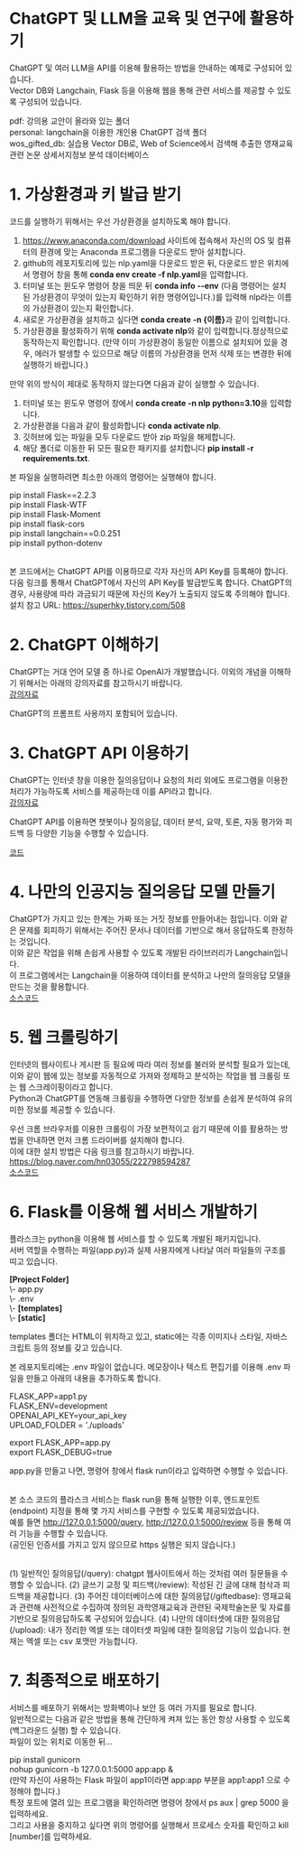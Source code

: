 # ChatGPT 및 LLM을 교육 및 연구에 활용하기

ChatGPT 및 여러 LLM을 API를 이용해 활용하는 방법을 안내하는 예제로 구성되어 있습니다.<br>
Vector DB와 Langchain, Flask 등을 이용해 웹을 통해 관련 서비스를 제공할 수 있도록 구성되어 있습니다.<br>

pdf: 강의용 교안이 올라와 있는 폴더<br>
personal: langchain을 이용한 개인용 ChatGPT 검색 폴더<br>
wos_gifted_db: 실습용 Vector DB로, Web of Science에서 검색해 추출한 영재교육 관련 논문 상세서지정보 분석 데이터베이스

<H1>1. 가상환경과 키 발급 받기</H1>

코드를 실행하기 위해서는 우선 가상환경을 설치하도록 해야 합니다.

1) https://www.anaconda.com/download 사이트에 접속해서 자신의 OS 및 컴퓨터의 환경에 맞는 Anaconda 프로그램을 다운로드 받아 설치합니다.
2) github의 레포지토리에 있는 nlp.yaml을 다운로드 받은 뒤, 다운로드 받은 위치에서 명령어 창을 통해 <b>conda env create -f nlp.yaml</b>을 입력합니다.
3) 터미널 또는 윈도우 명령어 창을 띄운 뒤 <b>conda info --env</b> (다음 명령어는 설치된 가상환경이 무엇이 있는지 확인하기 위한 명령어입니다.)를 입력해 nlp라는 이름의 가상환경이 있는지 확인합니다.
4) 새로운 가상환경을 설치하고 싶다면 <b>conda create -n {이름}</b>과 같이 입력합니다.
5) 가상환경을 활성화하기 위해 <b>conda activate nlp</b>와 같이 입력합니다.정상적으로 동작하는지 확인합니다.
(만약 이미 가상환경이 동일한 이름으로 설치되어 있을 경우, 에러가 발생할 수 있으므로 해당 이름의 가상환경을 먼저 삭제 또는 변경한 뒤에 실행하기 바랍니다.)

만약 위의 방식이 제대로 동작하지 않는다면 다음과 같이 실행할 수 있습니다.

1) 터미널 또는 윈도우 명령어 창에서 <b>conda create -n nlp python=3.10</b>을 입력합니다.
2) 가상환경을 다음과 같이 활성화합니다 <b>conda activate nlp</b>.
3) 깃허브에 있는 파일을 모두 다운로드 받아 zip 파일을 해제합니다.
4) 해당 폴더로 이동한 뒤 모든 필요한 패키지를 설치합니다 <b>pip install -r requirements.txt</b>.
   
본 파일을 실행하려면 최소한 아래의 명령어는 실행해야 합니다.

pip install Flask==2.2.3<br>
pip install Flask-WTF<br>
pip install Flask-Moment<br>
pip install flask-cors<br>
pip install langchain==0.0.251<br>
pip install python-dotenv<br><br>


본 코드에서는 ChatGPT API를 이용하므로 각자 자신의 API Key를 등록해야 합니다.<br>
다음 링크를 통해서 ChatGPT에서 자신의 API Key를 발급받도록 합니다. ChatGPT의 경우, 사용량에 따라 과금되기 때문에 자신의 Key가 노출되지 않도록 주의해야 합니다.<br>
설치 참고 URL: https://superhky.tistory.com/508<br>

<H1>2. ChatGPT 이해하기</H1>

ChatGPT는 거대 언어 모델 중 하나로 OpenAI가 개발했습니다. 이외의 개념을 이해하기 위해서는 아래의 강의자료를 참고하시기 바랍니다.<br>
[강의자료](https://github.com/inevertoldu/chatgpt/blob/main/pdf/2023%20chatgpt%20api%201.pdf)

ChatGPT의 프롬프트 사용까지 포함되어 있습니다.

<H1>3. ChatGPT API 이용하기</H1>

ChatGPT는 인터넷 창을 이용한 질의응답이나 요청의 처리 외에도 프로그램을 이용한 처리가 가능하도록 서비스를 제공하는데 이를 API라고 합니다.<br>
[강의자료](https://github.com/inevertoldu/chatgpt/blob/main/pdf/2023%20chatgpt%20api%202.pdf)

ChatGPT API를 이용하면 챗봇이나 질의응답, 데이터 분석, 요약, 토론, 자동 평가와 피드백 등 다양한 기능을 수행할 수 있습니다.

[코드](https://github.com/inevertoldu/chatgpt/blob/main/03%20chatgpt_api_practice.ipynb)

<H1>4. 나만의 인공지능 질의응답 모델 만들기</H1>

ChatGPT가 가지고 있는 한계는 가짜 또는 거짓 정보를 만들어내는 점입니다. 이와 같은 문제를 회피하기 위해서는 주어진 문서나 데이터를 기반으로 해서 응답하도록 한정하는 것입니다.<br>
이와 같은 작업을 위해 손쉽게 사용할 수 있도록 개발된 라이브러리가 Langchain입니다.<br>
이 프로그램에서는 Langchain을 이용하여 데이터를 분석하고 나만의 질의응답 모델을 만드는 것을 활용합니다.<br>
[소스코드](https://github.com/inevertoldu/chatgpt/blob/main/chatgpt_api_practice.ipynb)

<H1>5. 웹 크롤링하기</H1>

인터넷의 웹사이트나 게시판 등 필요에 따라 여러 정보를 불러와 분석할 필요가 있는데, 이와 같이 웹에 있는 정보를 자동적으로 가져와 정제하고 분석하는 작업을 웹 크롤링 또는 웹 스크레이핑이라고 합니다.<br>
Python과 ChatGPT를 연동해 크롤링을 수행하면 다양한 정보를 손쉽게 분석하여 유의미한 정보를 제공할 수 있습니다.<br>

우선 크롬 브라우저를 이용한 크롤링이 가장 보편적이고 쉽기 때문에 이를 활용하는 방법을 안내하면 먼저 크롬 드라이버를 설치해야 합니다.<br>
이에 대한 설치 방법은 다음 링크를 참고하시기 바랍니다.<br>
https://blog.naver.com/hn03055/222798594287<br>
[소스코드](https://github.com/inevertoldu/chatgpt/blob/main/riss_crawl.ipynb)

<H1>6. Flask를 이용해 웹 서비스 개발하기</H1>
플라스크는 python을 이용해 웹 서비스를 할 수 있도록 개발된 패키지입니다.<br>
서버 역할을 수행하는 파일(app.py)과 실제 사용자에게 나타날 여러 파일들의 구조를 띠고 있습니다.
<p></p>
<b>[Project Folder]</b><br>
\- app.py<br>
\- .env<br>
\- <b>[templates]</b><br>
\- <b>[static]</b><br>
<p>templates 폴더는 HTML이 위치하고 있고, static에는 각종 이미지나 스타일, 자바스크립트 등의 정보를 갖고 있습니다.</p>

본 레포지토리에는 .env 파일이 없습니다. 메모장이나 텍스트 편집기를 이용해 .env 파일을 만들고 아래의 내용을 추가하도록 합니다.

FLASK_APP=app1.py<br>
FLASK_ENV=development<br>
OPENAI_API_KEY=your_api_key<br>
UPLOAD_FOLDER = './uploads'
<p></p>
export FLASK_APP=app.py<br>
export FLASK_DEBUG=true
<p></p>
app.py을 만들고 나면, 명령어 창에서 flask run이라고 입력하면 수행할 수 있습니다.<br><br>

본 소스 코드의 플라스크 서비스는 flask run을 통해 실행한 이후, 엔드포인트(endpoint) 지정을 통해 몇 가지 서비스를 구현할 수 있도록 제공되었습니다.<br>
예를 들면 http://127.0.0.1:5000/query, http://127.0.0.1:5000/review 등을 통해 여러 기능을 수행할 수 있습니다.<br>
(공인된 인증서를 가지고 있지 않으므로 https 실행은 되지 않습니다.)<br><br>

(1) 일반적인 질의응답(/query): chatgpt 웹사이트에서 하는 것처럼 여러 질문들을 수행할 수 있습니다.
(2) 글쓰기 교정 및 피드백(/review): 작성된 긴 글에 대해 첨삭과 피드백을 제공합니다.
(3) 주어진 데이터베이스에 대한 질의응답(/giftedbase): 영재교육과 관련해 사전적으로 수집하여 정의된 과학영재교육과 관련된 국제학술논문 및 자료를 기반으로 질의응답하도록 구성되어 있습니다.
(4) 나만의 데이터셋에 대한 질의응답(/upload): 내가 정리한 엑셀 또는 데이터셋 파일에 대한 질의응답 기능이 있습니다. 현재는 엑셀 또는 csv 포맷만 가능합니다.<p>

<H1>7. 최종적으로 배포하기</H1>

서비스를 배포하기 위해서는 방화벽이나 보안 등 여러 가지를 필요로 합니다.<br>
일반적으로는 다음과 같은 방법을 통해 간단하게 켜져 있는 동안 항상 사용할 수 있도록(백그라운드 실행) 할 수 있습니다.<br>
파일이 있는 위치로 이동한 뒤...<br>
<p></p>
pip install gunicorn<br>
nohup gunicorn -b 127.0.0.1:5000 app:app &<br>
(만약 자신이 사용하는 Flask 파일이 app1이라면 app:app 부분을 app1:app1 으로 수정해야 합니다.)<br>
특정 포트에 열려 있는 프로그램을 확인하려면 명령어 창에서 ps aux | grep 5000 을 입력하세요.<br>
그리고 사용을 중지하고 싶다면 위의 명령어를 실행해서 프로세스 숫자를 확인하고 kill [number]를 입력하세요.





